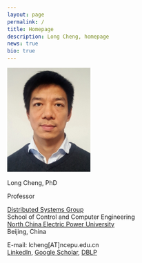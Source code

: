 ```yaml
---
layout: page
permalink: /
title: Homepage
description: Long Cheng, homepage
news: true
bio: true
---
```


<div class="row">
   <div class="column left"> 
      <img src="images/longcheng.jpg" style="width:193px" alt="longcheng"> 
   </div>
   <div class="column right">
      <p>Long Cheng, PhD</p>
      <p>Professor</p>
      <p><a href="http://182.92.109.163/">Distributed Systems Group</a><br>
       School of Control and Computer Engineering<br>
      <a href="https://en.wikipedia.org/wiki/North_China_Electric_Power_University">North China Electric Power University</a>
      <br>Beijing, China</p>
      <p>E-mail: lcheng[AT]ncepu.edu.cn<br>
       <a href="https://ie.linkedin.com/pub/long-cheng/52/306/a5">LinkedIn</a>, <a href="https://scholar.google.de/citations?user=aI-bwLgAAAAJ&amp;hl=en">Google Scholar</a>, <a href="https://dblp.uni-trier.de/pers/hd/c/Cheng_0003:Long">DBLP</a></p>
   </div>
</div>







